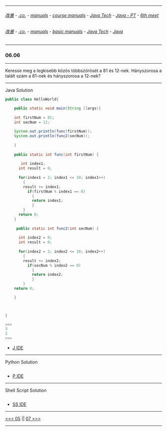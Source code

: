 
---

###### [改善](https://github.com/ttltrk/0C/blob/master/README.MD) - [.co.](https://github.com/ttltrk/PRG/blob/master/CODING.MD) - [manuals](https://github.com/ttltrk/PRG/blob/master/MAN.MD) - [course manuals](https://github.com/ttltrk/PRG/blob/master/COUR_MAN.MD) - [Java Tech](https://github.com/ttltrk/PRG/blob/master/JAVA/DOC/CM/JT.MD) - [Java - PT](https://github.com/ttltrk/PRG/blob/master/JAVA/DOC/BJM/TOMI/JJ.MD) - [6th meet](https://github.com/ttltrk/PRG/blob/master/JAVA/DOC/BJM/TOMI/06/06.MD) 

###### [改善](https://github.com/ttltrk/0C/blob/master/README.MD) - [.co.](https://github.com/ttltrk/PRG/blob/master/CODING.MD) - [manuals](https://github.com/ttltrk/PRG/blob/master/MAN.MD) - [basic manuals](https://github.com/ttltrk/PRG/blob/master/MANUALS.MD) - [Java Tech](https://github.com/ttltrk/PRG/blob/master/JAVA/DOC/JT/JT.MD) - [Java](https://github.com/ttltrk/PRG/blob/master/JAVA/DOC/OJM/OJM.MD)

---

### 06.06

---

Keresse meg a legkisebb közös többszörösét a 81 és 12-nek. Hányszorosa a talált szám a 81-nek és hányszorosa a 12-nek?

---

Java Solution

```java
public class HelloWorld{

    public static void main(String []args){
     
    int firstNum = 81;
    int secNum = 12;
    
    System.out.println(func(firstNum));
    System.out.println(func2(secNum));
    
    }
    
    public static int func(int firstNum) {
        
       int index1;
      int result = 0;    
      
      for(index1 = 2; index1 <= 10; index1++)
        {
        result += index1;
          if(firstNum % index1 == 0)
            {
            return index1;
            }
        }
      return 0;
    }
    
     public static int func2(int secNum) {
        
      int index2 = 0;
      int result = 0;    
      
      for(index2 = 2; index2 <= 10; index2++)
        {
        result += index2;
          if(secNum % index2 == 0)
            {
            return index2;
            }
        }
    return 0;

    }

    

}

>>>
3
2
>>>
```

* [J IDE](https://www.tutorialspoint.com/compile_java_online.php) 

---

Python Solution

```python

```

* [P IDE](https://repl.it/@ttltrknet/YummyRedMp3)

---

Shell Script Solution

```shell

```

* [SS IDE](http://rextester.com/l/bash_online_compiler)

---

[<<< 05](https://github.com/ttltrk/PRG/blob/master/JAVA/DOC/BJM/TOMI/06/05/05.MD) ||
[07 >>>](https://github.com/ttltrk/PRG/blob/master/JAVA/DOC/BJM/TOMI/06/07/07.MD)

---
